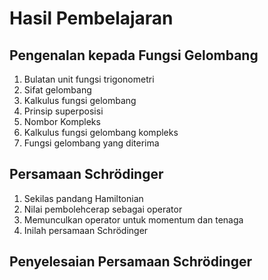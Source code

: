 # Hasil Pembelajaran

## Pengenalan kepada Fungsi Gelombang
1. Bulatan unit fungsi trigonometri
2. Sifat gelombang
3. Kalkulus fungsi gelombang
4. Prinsip superposisi
5. Nombor Kompleks
6. Kalkulus fungsi gelombang kompleks
7. Fungsi gelombang yang diterima

## Persamaan Schr&ouml;dinger
1. Sekilas pandang Hamiltonian
2. Nilai pembolehcerap sebagai operator
3. Memunculkan operator untuk momentum dan tenaga
4. Inilah persamaan Schr&ouml;dinger

## Penyelesaian Persamaan Schr&ouml;dinger